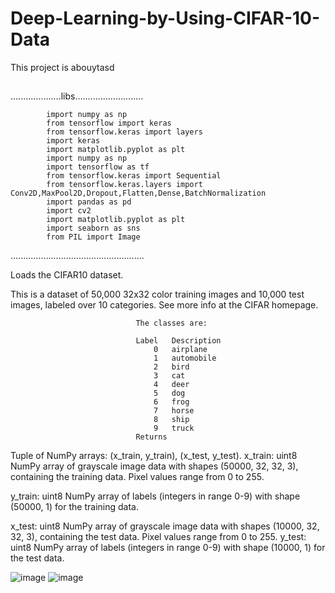 # Deep-Learning-by-Using-CIFAR-10-Data

This project is abouytasd

##   
....................libs...........................

            import numpy as np
            from tensorflow import keras
            from tensorflow.keras import layers
            import keras
            import matplotlib.pyplot as plt
            import numpy as np
            import tensorflow as tf
            from tensorflow.keras import Sequential
            from tensorflow.keras.layers import Conv2D,MaxPool2D,Dropout,Flatten,Dense,BatchNormalization
            import pandas as pd
            import cv2
            import matplotlib.pyplot as plt
            import seaborn as sns
            from PIL import Image

.....................................................

Loads the CIFAR10 dataset.

This is a dataset of 50,000 32x32 color training images and 10,000 test images, labeled over 10 categories. See more info at the CIFAR homepage.

                                The classes are:

                                Label	Description
                                    0	airplane
                                    1	automobile
                                    2	bird
                                    3	cat
                                    4	deer
                                    5	dog
                                    6	frog
                                    7	horse
                                    8	ship
                                    9	truck
                                Returns

Tuple of NumPy arrays: (x_train, y_train), (x_test, y_test). x_train: uint8 NumPy array of grayscale image data with shapes (50000, 32, 32, 3), containing the training data. Pixel values range from 0 to 255.

y_train: uint8 NumPy array of labels (integers in range 0-9) with shape (50000, 1) for the training data.

x_test: uint8 NumPy array of grayscale image data with shapes (10000, 32, 32, 3), containing the test data. Pixel values range from 0 to 255.
y_test: uint8 NumPy array of labels (integers in range 0-9) with shape (10000, 1) for the test data.


![image](https://github.com/omrbhdr/Deep-Learning-by-Using-CIFAR-10-Data/assets/12261537/836c7b8f-f0b7-47c1-908c-03529bfc1de1)
![image](https://github.com/omrbhdr/Deep-Learning-by-Using-CIFAR-10-Data/assets/12261537/06796cdd-cc86-48c6-9354-f65368485a34)


